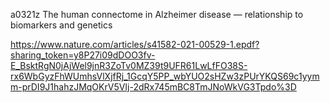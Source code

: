 a0321z
The human connectome in Alzheimer disease — relationship to biomarkers and genetics

https://www.nature.com/articles/s41582-021-00529-1.epdf?sharing_token=y8P27i09dDOO3fv-E_BsktRgN0jAjWel9jnR3ZoTv0MZ39t9UFR61LwLfFO38S-rx6WbGyzFhWUmhsVlXjfRj_1GcqY5PP_wbYUO2sHZw3zPUrYKQS69c1yymm-prDI9J1hahzJMqOKrV5VIj-2dRx745mBC8TmJNoWkVG3Tpdo%3D

